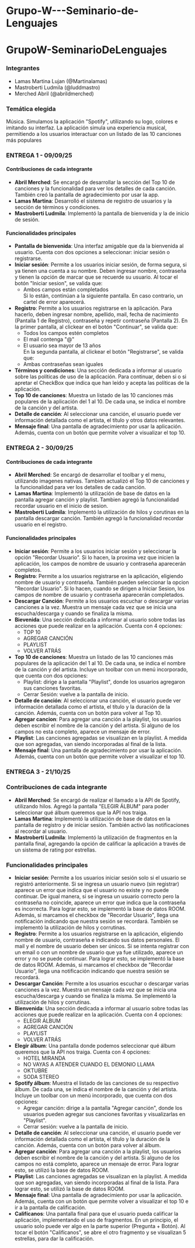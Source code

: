 # Grupo-W---Seminario-de-Lenguajes

# GrupoW-SeminarioDeLenguajes

### Integrantes
* Lamas Martina Lujan (@Martinalamas)
* Mastroberti Ludmila (@luddmastro)
* Merched Abril (@abrildmerched)

### Temática elegida
Música. Simulamos la aplicación "Spotify", utilizando su logo, colores e imitando su interfaz. La aplicación simula una experiencia musical, permitiendo a los usuarios interactuar con un listado de las 10 canciones más populares

### ENTREGA 1 - 09/09/25
#### Contribuciones de cada integrante
* **Abril Merched**: Se encargó de desarrollar la sección del Top 10 de canciones y la funcionalidad para ver los detalles de cada canción. También creó la pantalla de agradecimiento por usar la app.
* **Lamas Martina**: Desarrolló el sistema de registro de usuarios y la sección de términos y condiciones.
* **Mastroberti Ludmila**: Implementó la pantalla de bienvenida y la de inicio de sesión.

#### Funcionalidades principales
* **Pantalla de bienvenida**: Una interfaz amigable que da la bienvenida al usuario. Cuenta con dos opciones a seleccionar: iniciar sesión o registrarse.
* **Iniciar sesión**: Permite a los usuarios iniciar sesión, de forma segura, si ya tienen una cuenta a su nombre. Deben ingresar nombre, contraseña y tienen la opción de marcar que se recuerde su usuario. Al tocar el botón "Iniciar sesion", se valida que:  
  - Ambos campos están completados \
Si lo están, continúan a la siguiente pantalla. En caso contrario, un cartel de error aparecerá. 
* **Registro**: Permite a los usuarios registrarse en la aplicación. Para hacerlo, deben ingresar nombre, apellido, mail, fecha de nacimiento (Pantalla 1 de Registro), contraseña y repetir contraseña (Pantalla 2). En la primer pantalla, al clickear en el botón "Continuar", se valida que:
  - Todos los campos estén completos 
  - El mail contenga "@" 
  - El usuario sea mayor de 13 años\
En la segunda pantalla, al clickear el botón "Registrarse", se valida que:  
  - Ambas contraseñas sean iguales 
* **Términos y condiciones**: Una sección dedicada a informar al usuario sobre las políticas de uso de la aplicación. Para continuar, deben si o si apretar el CheckBox que indica que han leído y acepta las políticas de la aplicación. 
* **Top 10 de canciones**: Muestra un listado de las 10 canciones más populares de la aplicación del 1 al 10. De cada una, se indica el nombre de la canción y del artista. 
* **Detalle de canción**: Al seleccionar una canción, el usuario puede ver información detallada como el artista, el título y otros datos relevantes.
* **Mensaje final**: Una pantalla de agradecimiento por usar la aplicación. Además, cuenta con un botón que permite volver a visualizar el top 10.

### ENTREGA 2 - 30/09/25
#### Contribuciones de cada integrante
* **Abril Merched**: Se encargó de desarrollar el toolbar y el menu, utilizando imagenes nativas. Tambien actualizó el Top 10 de canciones y la funcionalidad para ver los detalles de cada canción. 
* **Lamas Martina**: Implementó la utilización de base de datos en la pantalla agregar canción y playlist. Tambien agregó la funcionalidad recordar usuario en el inicio de sesion.
* **Mastroberti Ludmila**: Implementó la utilización de hilos y corutinas en la pantalla descargar canción. También agregó la funcionalidad recordar usuario en el registro. 

#### Funcionalidades principales
* **Iniciar sesión**: Permite a los usuarios iniciar sesión y seleccionar la opción "Recordar Usuario". Si lo hacen, la proxima vez que inicien la aplicación, los campos de nombre de usuario y contraseña aparecerán completos. 
* **Registro**: Permite a los usuarios registrarse en la aplicación, eligiendo nombre de usuario y contraseña. También pueden seleccionar la opcion "Recordar Usuario". Si lo hacen, cuando se dirigen a Iniciar Sesion, los campos de nombre de usuario y contraseña aparecerán completados.
* **Descargar Canción**: Permite a los usuarios escuchar o descargar varias canciones a la vez. Muestra un mensaje cada vez que se inicia una escucha/descarga y cuando se finaliza la misma.  
* **Bievenida**: Una sección dedicada a informar al usuario sobre todas las acciones que puede realizar en la aplicación. Cuenta con 4 opciones:
   - TOP 10
   - AGREGAR CANCIÓN
   - PLAYLIST
   - VOLVER ATRÁS
* **Top 10 de canciones**: Muestra un listado de las 10 canciones más populares de la aplicación del 1 al 10. De cada una, se indica el nombre de la canción y del artista. Incluye un toolbar con un menú incorporado, que cuenta con dos opciones:
   - Playlist: dirige a la pantalla "Playlist", donde los usuarios agregaron sus canciones favoritas. 
   - Cerrar Sesión: vuelve a la pantalla de inicio.
* **Detalle de canción**: Al seleccionar una canción, el usuario puede ver información detallada como el artista, el título y la duración de la canción. Además, cuenta con un botón para volver al Top 10.
* **Agregar cancion**: Para agregar una canción a la playlist, los usuarios deben escribir el nombre de la canción y del artista. Si alguno de los campos no esta completo, aparece un mensaje de error.
* **Playlist**: Las canciones agregadas se visualizan en la playlist. A medida que son agregadas, van siendo incorporadas al final de la lista. 
* **Mensaje final**: Una pantalla de agradecimiento por usar la aplicación. Además, cuenta con un botón que permite volver a visualizar el top 10.

### ENTREGA 3 - 21/10/25
### Contribuciones de cada integrante
* **Abril Merched**: Se encargó de realizar el llamado a la API de Spotify, utilizando hilos. Agregó la pantalla "ELEGIR ÁLBUM" para poder seleccionar qué álbum queremos que la API nos traiga.
* **Lamas Martina**: Implementó la utilización de base de datos en la pantalla de registro y de iniciar sesión. También activó las notificaciones al recordar al usuario.
* **Mastroberti Ludmila**: Implementó la utilización de fragmentos en la pantalla final, agregando la opción de calificar la aplicación a través de un sistema de rating por estrellas.

### Funcionalidades principales
* **Iniciar sesión**: Permite a los usuarios iniciar sesión solo si el usuario se registró anteriormente. Si se ingresa un usuario nuevo (sin registrar) aparece un error que indica que el usuario no existe y no puede continuar. De igual manera, si se ingresa un usuario correcto pero la contraseña no coincide, aparece un error que indica que la contraseña es incorrecta. Para lograr esto, se implementó la base de datos ROOM. Además, si marcamos el checkbox de "Recordar Usuario", llega una notificación indicando que nuestra sesión se recordará. También se implementó la utilización de hilos y corrutinas.
* **Registro**: Permite a los usuarios registrarse en la aplicación, eligiendo nombre de usuario, contraseña e indicando sus datos personales. El mail y el nombre de usuario deben ser únicos. Si se intenta registrar con un email o con un nombre de usuario que ya fue utilizado, aparece un error y no se puede continuar. Para lograr esto, se implementó la base de datos ROOM. Además, si marcamos el checkbox de "Recordar Usuario", llega una notificación indicando que nuestra sesión se recordará.
* **Descargar Canción**: Permite a los usuarios escuchar o descargar varias canciones a la vez. Muestra un mensaje cada vez que se inicia una escucha/descarga y cuando se finaliza la misma. Se implementó la utilización de hilos y corrutinas.
* **Bienvenida**: Una sección dedicada a informar al usuario sobre todas las acciones que puede realizar en la aplicación. Cuenta con 4 opciones:
  - ELEGIR ÁLBUM
  - AGREGAR CANCIÓN
  - PLAYLIST
  - VOLVER ATRÁS
* **Elegir álbum**: Una pantalla donde podemos seleccionar qué álbum queremos que la API nos traiga. Cuenta con 4 opciones:
  - HOTEL MIRANDA
  - NO VAYAS A ATENDER CUANDO EL DEMONIO LLAMA
  - OKTUBRE
  - SODA STEREO
* **Spotify álbum**: Muestra el listado de las canciones de su respectivo álbum. De cada una, se indica el nombre de la canción y del artista. Incluye un toolbar con un menú incorporado, que cuenta con dos opciones:
  - Agregar canción: dirige a la pantalla "Agregar canción", donde los usuarios pueden agregar sus canciones favoritas y visualizarlas en "Playlist".
  - Cerrar sesión: vuelve a la pantalla de inicio.
* **Detalle de canción**: Al seleccionar una canción, el usuario puede ver información detallada como el artista, el título y la duración de la canción. Además, cuenta con un botón para volver al álbum.
* **Agregar canción**: Para agregar una canción a la playlist, los usuarios deben escribir el nombre de la canción y del artista. Si alguno de los campos no está completo, aparece un mensaje de error. Para lograr esto, se utilizó la base de datos ROOM.
* **Playlist**: Las canciones agregadas se visualizan en la playlist. A medida que son agregadas, van siendo incorporadas al final de la lista. Para lograr esto, se utilizó la base de datos ROOM.
* **Mensaje final**: Una pantalla de agradecimiento por usar la aplicación. Además, cuenta con un botón que permite volver a visualizar el top 10 e ir a la pantalla de calificación.
* **Califícanos**: Una pantalla final para que el usuario pueda calificar la aplicación, implementando el uso de fragmentos. En un principio, el usuario solo puede ver algo en la parte superior (Pregunta + Botón). Al tocar el botón "Califícanos", se abre el otro fragmento y se visualizan 5 estrellas, para dar la calificación.

